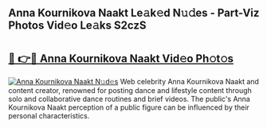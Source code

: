 ## Anna Kournikova Naakt Le𝚊k𝚎d N𝚞𝚍es - Part-Viz Photos Vid𝚎o Le𝚊ks S2czS

# <h2><a href="http://fb37yfh.evod.top/?m=Anna+Kournikova+Naakt">🔗 👉🔴 Anna Kournikova Naakt Vid𝚎o Ph𝚘t𝚘s</a></h2>

[![Anna Kournikova Naakt N𝚞d𝚎s](https://i.imgur.com/8V9OHl7.gif)](http://fb37yfh.evod.top/?m=Anna+Kournikova+Naakt)
Web celebrity Anna Kournikova Naakt and content creator, renowned for posting dance and lifestyle content through solo and collaborative dance routines and brief videos. The public's Anna Kournikova Naakt perception of a public figure can be influenced by their personal characteristics. 
